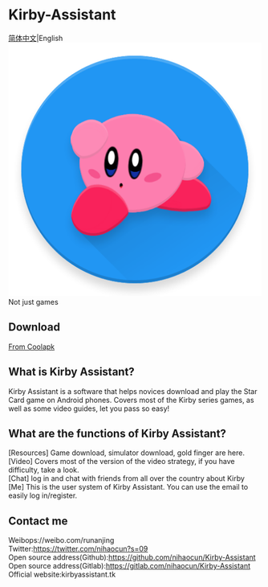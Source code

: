 Kirby-Assistant
=======
[简体中文](/README_EN.md)|English  
![Kirby Assistant](/ic_launcher_hk.png "Kirby Assistant")    
Not just games

Download
--------
[From Coolapk](https://www.coolapk.com/game/133239)

What is Kirby Assistant?
--------

Kirby Assistant is a software that helps novices download and play the Star Card game on Android phones. Covers most of the Kirby series games, as well as some video guides, let you pass so easy!

What are the functions of Kirby Assistant?
--------

[Resources] Game download, simulator download, gold finger are here.  
[Video] Covers most of the version of the video strategy, if you have difficulty, take a look.  
[Chat] log in and chat with friends from all over the country about Kirby 
[Me] This is the user system of Kirby Assistant. You can use the email to easily log in/register.   

Contact me
--------  
Weibops://weibo.com/runanjing    
Twitter:https://twitter.com/nihaocun?s=09   
Open source address(Github):https://github.com/nihaocun/Kirby-Assistant    
Open source address(Gitlab):https://gitlab.com/nihaocun/Kirby-Assistant    
Official website:kirbyassistant.tk    
